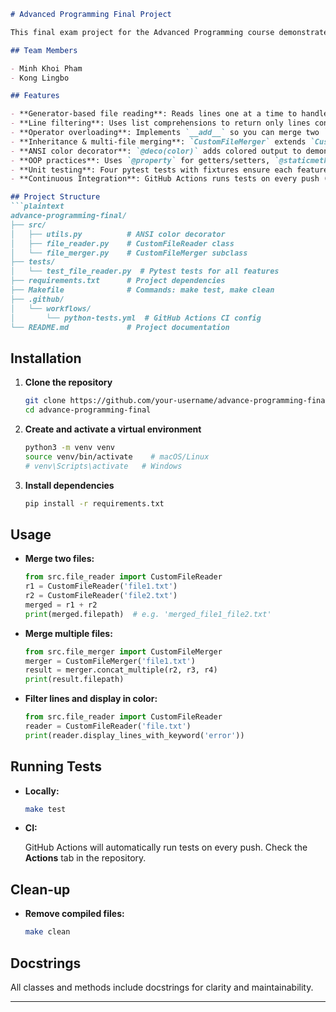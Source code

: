 ````markdown
# Advanced Programming Final Project

This final exam project for the Advanced Programming course demonstrates key Python concepts and best practices through a file-reading and merging tool.

## Team Members

- Minh Khoi Pham
- Kong Lingbo

## Features

- **Generator-based file reading**: Reads lines one at a time to handle large files efficiently.
- **Line filtering**: Uses list comprehensions to return only lines containing a given keyword.
- **Operator overloading**: Implements `__add__` so you can merge two `CustomFileReader` instances with `reader1 + reader2`.
- **Inheritance & multi-file merging**: `CustomFileMerger` extends `CustomFileReader` and adds `concat_multiple()` to merge any number of files.
- **ANSI color decorator**: `@deco(color)` adds colored output to demonstration methods without external packages.
- **OOP practices**: Uses `@property` for getters/setters, `@staticmethod` for utilities, and `@classmethod` as a named constructor.
- **Unit testing**: Four pytest tests with fixtures ensure each feature works correctly.
- **Continuous Integration**: GitHub Actions runs tests on every push (CI pipeline).

## Project Structure
```plaintext
advance-programming-final/
├── src/
│   ├── utils.py          # ANSI color decorator
│   ├── file_reader.py    # CustomFileReader class
│   └── file_merger.py    # CustomFileMerger subclass
├── tests/
│   └── test_file_reader.py  # Pytest tests for all features
├── requirements.txt      # Project dependencies
├── Makefile              # Commands: make test, make clean
├── .github/
│   └── workflows/
│       └── python-tests.yml  # GitHub Actions CI config
└── README.md             # Project documentation
````

## Installation

1. **Clone the repository**

   ```bash
   git clone https://github.com/your-username/advance-programming-final.git
   cd advance-programming-final
   ```

2. **Create and activate a virtual environment**

   ```bash
   python3 -m venv venv
   source venv/bin/activate    # macOS/Linux
   # venv\Scripts\activate   # Windows
   ```

3. **Install dependencies**

   ```bash
   pip install -r requirements.txt
   ```

## Usage

* **Merge two files:**

  ```python
  from src.file_reader import CustomFileReader
  r1 = CustomFileReader('file1.txt')
  r2 = CustomFileReader('file2.txt')
  merged = r1 + r2
  print(merged.filepath)  # e.g. 'merged_file1_file2.txt'
  ```

* **Merge multiple files:**

  ```python
  from src.file_merger import CustomFileMerger
  merger = CustomFileMerger('file1.txt')
  result = merger.concat_multiple(r2, r3, r4)
  print(result.filepath)
  ```

* **Filter lines and display in color:**

  ```python
  from src.file_reader import CustomFileReader
  reader = CustomFileReader('file.txt')
  print(reader.display_lines_with_keyword('error'))
  ```

## Running Tests

* **Locally:**

  ```bash
  make test
  ```

* **CI:**

  GitHub Actions will automatically run tests on every push. Check the **Actions** tab in the repository.

## Clean-up

* **Remove compiled files:**

  ```bash
  make clean
  ```

## Docstrings

All classes and methods include docstrings for clarity and maintainability.

---
